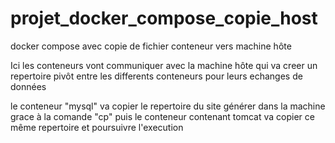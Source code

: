 # projet_docker_compose_copie_host
docker compose avec copie de fichier conteneur vers machine hôte

Ici les conteneurs vont communiquer avec la machine hôte qui va creer un repertoire pivôt entre les differents conteneurs pour leurs echanges de données

le conteneur "mysql" va copier le repertoire du site générer dans la machine grace à la comande "cp" puis le conteneur contenant tomcat va copier ce même repertoire et poursuivre l'execution
